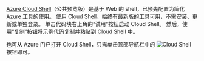 [Azure Cloud Shell](https://docs.microsoft.com/azure/cloud-shell/quickstart)（公共预览版）是基于 Web 的 shell，已预先配置为简化 Azure 工具的使用。 使用 Cloud Shell，始终有最新版的工具可用，不需安装、更新或单独登录。 单击代码块右上角的“试用”按钮启动 Cloud Shell。 然后，使用“复制”按钮将示例代码复制并粘贴到 Cloud Shell 中。

也可从 Azure 门户打开 Cloud Shell，只需单击顶部导航栏中的 ![Cloud Shell](../media/cloud-shell-try-it/cs-button.png) 按钮即可。 
 



